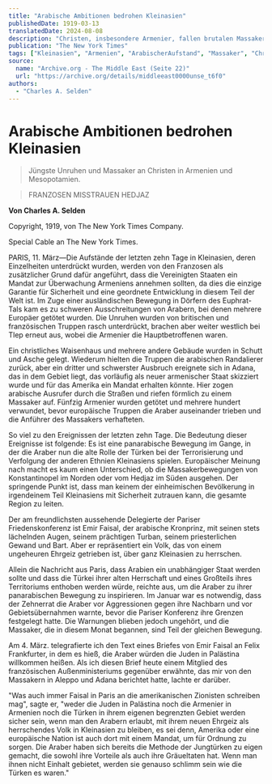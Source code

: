 ```yaml
---
title: "Arabische Ambitionen bedrohen Kleinasien"
publishedDate: 1919-03-13
translatedDate: 2024-08-08
description: "Christen, insbesondere Armenier, fallen brutalen Massakern zum Opfer. Frankreich sieht in diesen Ereignissen eine Bestätigung seiner Forderung nach einem US-Mandat für Armenien. Paris befürchtet eine panarabische Bewegung, die auf die Übernahme Kleinasiens zielt. Die Araber wenden ähnliche brutale Methoden wie einst die Türken an."
publication: "The New York Times"
tags: ["Kleinasien", "Armenien", "ArabischerAufstand", "Massaker", "Christenverfolgung", "Frankreich", "USA", "Mandat", "Panarabismus", "Expansionsdrang", "Türkei", "Geopolitik", "NaherOsten", "EmirFaisal", "FelixFrankfurter"]
source:
  name: "Archive.org - The Middle East (Seite 22)"
  url: "https://archive.org/details/middleeast0000unse_t6f0"
authors:
  - "Charles A. Selden"
---
```


# Arabische Ambitionen bedrohen Kleinasien

> Jüngste Unruhen und Massaker an Christen in Armenien und Mesopotamien.

> FRANZOSEN MISSTRAUEN HEDJAZ

**Von Charles A. Selden**

Copyright, 1919, von The New York Times Company.

Special Cable an The New York Times.

PARIS, 11. März—Die Aufstände der letzten zehn Tage in Kleinasien, deren Einzelheiten unterdrückt wurden, werden von den Franzosen als zusätzlicher Grund dafür angeführt, dass die Vereinigten Staaten ein Mandat zur Überwachung Armeniens annehmen sollten, da dies die einzige Garantie für Sicherheit und eine geordnete Entwicklung in diesem Teil der Welt ist. Im Zuge einer ausländischen Bewegung in Dörfern des Euphrat-Tals kam es zu schweren Ausschreitungen von Arabern, bei denen mehrere Europäer getötet wurden. Die Unruhen wurden von britischen und französischen Truppen rasch unterdrückt, brachen aber weiter westlich bei Tlep erneut aus, wobei die Armenier die Hauptbetroffenen waren.

Ein christliches Waisenhaus und mehrere andere Gebäude wurden in Schutt und Asche gelegt. Wiederum hielten die Truppen die arabischen Randalierer zurück, aber ein dritter und schwerster Ausbruch ereignete sich in Adana, das in dem Gebiet liegt, das vorläufig als neuer armenischer Staat skizziert wurde und für das Amerika ein Mandat erhalten könnte. Hier zogen arabische Ausrufer durch die Straßen und riefen förmlich zu einem Massaker auf. Fünfzig Armenier wurden getötet und mehrere hundert verwundet, bevor europäische Truppen die Araber auseinander trieben und die Anführer des Massakers verhafteten.

So viel zu den Ereignissen der letzten zehn Tage. Die Bedeutung dieser Ereignisse ist folgende: Es ist eine panarabische Bewegung im Gange, in der die Araber nun die alte Rolle der Türken bei der Terrorisierung und Verfolgung der anderen Ethnien Kleinasiens spielen. Europäischer Meinung nach macht es kaum einen Unterschied, ob die Massakerbewegungen von Konstantinopel im Norden oder vom Hedjaz im Süden ausgehen. Der springende Punkt ist, dass man keinem der einheimischen Bevölkerung in irgendeinem Teil Kleinasiens mit Sicherheit zutrauen kann, die gesamte Region zu leiten.

Der am freundlichsten aussehende Delegierte der Pariser Friedenskonferenz ist Emir Faisal, der arabische Kronprinz, mit seinen stets lächelnden Augen, seinem prächtigen Turban, seinem priesterlichen Gewand und Bart. Aber er repräsentiert ein Volk, das von einem ungeheuren Ehrgeiz getrieben ist, über ganz Kleinasien zu herrschen.

Allein die Nachricht aus Paris, dass Arabien ein unabhängiger Staat werden sollte und dass die Türkei ihrer alten Herrschaft und eines Großteils ihres Territoriums enthoben werden würde, reichte aus, um die Araber zu ihrer panarabischen Bewegung zu inspirieren. Im Januar war es notwendig, dass der Zehnerrat die Araber vor Aggressionen gegen ihre Nachbarn und vor Gebietsübernahmen warnte, bevor die Pariser Konferenz ihre Grenzen festgelegt hatte. Die Warnungen blieben jedoch ungehört, und die Massaker, die in diesem Monat begannen, sind Teil der gleichen Bewegung.

Am 4. März. telegrafierte ich den Text eines Briefes von Emir Faisal an Felix Frankfurter, in dem es hieß, die Araber würden die Juden in Palästina willkommen heißen. Als ich diesen Brief heute einem Mitglied des französischen Außenministeriums gegenüber erwähnte, das mir von den Massakern in Aleppo und Adana berichtet hatte, lachte er darüber.

"Was auch immer Faisal in Paris an die amerikanischen Zionisten schreiben mag", sagte er, "weder die Juden in Palästina noch die Armenier in Armenien noch die Türken in ihrem eigenen begrenzten Gebiet werden sicher sein, wenn man den Arabern erlaubt, mit ihrem neuen Ehrgeiz als herrschendes Volk in Kleinasien zu bleiben, es sei denn, Amerika oder eine europäische Nation ist auch dort mit einem Mandat, um für Ordnung zu sorgen. Die Araber haben sich bereits die Methode der Jungtürken zu eigen gemacht, die sowohl ihre Vorteile als auch ihre Gräueltaten hat. Wenn man ihnen nicht Einhalt gebietet, werden sie genauso schlimm sein wie die Türken es waren."
